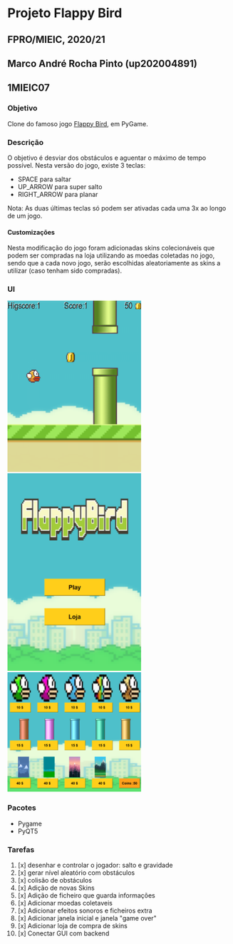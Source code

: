 # Projeto Flappy Bird
## FPRO/MIEIC, 2020/21
## Marco André Rocha Pinto (up202004891)
## 1MIEIC07

### Objetivo

Clone do famoso jogo [Flappy Bird](https://flappybird.io/), em PyGame.

### Descrição

O objetivo é desviar dos obstáculos e aguentar o máximo de tempo possível.
Nesta versão do jogo, existe 3 teclas:
- SPACE para saltar
- UP_ARROW para super salto
- RIGHT_ARROW para planar

Nota: As duas últimas teclas só podem ser ativadas cada uma 3x ao longo de um jogo.

#### Customizações
Nesta modificação do jogo foram adicionadas skins colecionáveis que podem ser compradas na loja utilizando as moedas coletadas no jogo, sendo que a cada novo jogo, serão escolhidas aleatoriamente as skins a utilizar (caso tenham sido compradas).

### UI
<img src="https://github.com/Mark21-03/Flappy-Bird/blob/main/src/assets/ui.jpg" width="300" />      <img src="https://github.com/Mark21-03/Flappy-Bird/blob/main/src/assets/ui1.jpg" width="300" />       <img src="https://github.com/Mark21-03/Flappy-Bird/blob/main/src/assets/ui2.jpg" width="300" />

### Pacotes

- Pygame
- PyQT5


### Tarefas

1. [x] desenhar e controlar o jogador: salto e gravidade
2. [x] gerar nível aleatório com obstáculos
3. [x] colisão de obstáculos
4. [x] Adição de novas Skins 
5. [x] Adição de ficheiro que guarda informações
6. [x] Adicionar moedas coletaveis
7. [x] Adicionar efeitos sonoros e ficheiros extra
8. [x] Adicionar janela inicial e janela "game over"
9. [x] Adicionar loja de compra de skins
10. [x] Conectar GUI com backend

